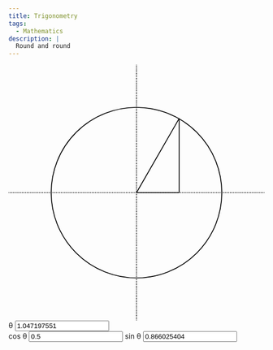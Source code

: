 ```yaml
---
title: Trigonometry
tags:
  - Mathematics
description: |
  Round and round
---
```


<svg viewBox="-150 -150 300 300" id="unit-circle-1">
  <circle fill="none" stroke="black" stroke-width="1" r="100" cx="0" cy="0" />
  <line x1="0" y1="-50%" x2="0" y2="50%" stroke="black" stroke-width="1" stroke-dasharray="1, 1" stroke-dashoffset="0.5" />
  <line x1="-50%" y1="0" x2="50%" y2="0" stroke="black" stroke-width="1" stroke-dasharray="1,1" stroke-dashoffset="0.5" />
  <line
    data-target="tangent"
    stroke="black"
    stroke-width="1"
    x1="0"
    y1="0"
    x2="50"
    y2="-87"
  />
  <line
    data-target="cosine"
    stroke="black"
    stroke-width="1"
    x1="0"
    y1="0"
    x2="50"
    y2="0"
  />
  <line
    data-target="sine"
    stroke="black"
    stroke-width="1"
    x1="50"
    y1="0"
    x2="50"
    y2="-87"
  />
</svg>

<label class="founders-grotesk block w-full">
  &#952;
  <input
    class="p-2 rounded-lg ba b--gray w-full"
    name="theta"
    type="number"
    step="0.017453293"
    value="1.047197551"
  />
</label>

<div class="founders-grotesk flex gap-3">
  <label>
    cos &#952;
    <input
      class="p-2 rounded-lg ba b--gray w-full"
      name="cosine_theta"
      value="0.5"
      type="number"
      step="0.01"
    />
  </label>
  <label>
    sin &#952;
    <input
      class="p-2 rounded-lg ba b--gray w-full"
      name="sine_theta"
      value="0.866025404"
      type="number"
      step="0.01"
    />
  </label>
</div>

<script>
  const round = (n, p = 1000000000) =>
    Math.round(n * p) / p

  const point = (theta) =>
    [
      round(Math.cos(theta)),
      round(Math.sin(theta)),
    ];

  const main = () => {
    const svg = document.getElementById("unit-circle-1");
    const tangentLine = svg.querySelector("[data-target=tangent]");
    const cosineLine = svg.querySelector("[data-target=cosine]");
    const sineLine = svg.querySelector("[data-target=sine]");

    const thetaInput = document.querySelector("[name=theta]");
    const cosineInput = document.querySelector("[name=cosine_theta]");
    const sineInput = document.querySelector("[name=sine_theta]");

    const update = (theta) => {
      const [x, y] = point(theta);

      cosineInput.value = x;
      sineInput.value = y;

      tangentLine.setAttribute("x2", x * 100);
      tangentLine.setAttribute("y2", y * -100);

      cosineLine.setAttribute("x2", x * 100);

      sineLine.setAttribute("x1", x * 100);
      sineLine.setAttribute("x2", x * 100);
      sineLine.setAttribute("y2", y * -100);
    }

    const initialTheta = parseFloat(thetaInput.value);

    update(initialTheta);

    thetaInput.addEventListener("change", () => {
      const theta = parseFloat(thetaInput.value);

      update(theta);
    });

    cosineInput.addEventListener("change", () => {
      const cosine = parseFloat(cosineInput.value);
      const theta = round(Math.acos(cosine));

      thetaInput.value = theta;

      update(theta);
    });

    sineInput.addEventListener("change", () => {
      const sine = parseFloat(sineInput.value);
      const theta = round(Math.asin(sine));

      thetaInput.value = theta;

      update(theta);
    });
  };

  if (document.readyState === "loading") {
    document.addEventListener("DOMContentLoaded", main);
  } else {
    main();
  }
</script>

